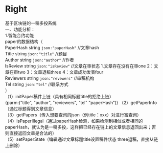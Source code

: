 # Right
基于区块链的一稿多投系统    
一、功能分析：   
1.智能合约功能    
paper的数据结构（      
  PaperHash string `json:"paperHash"` //文章hash        
  Title     string `json:"title"`     //题目    
	Author    string `json:"author"`    //作者    
	IsReview  string `json:"isReview"` //文章在审状态  1.文章存在没有在审one  2：文章在审two  3：文章退稿three 4：文章成功发表four   
	Reviewers string `json:"revewers"` //审稿机构   
	Tel       string `json:"tel"`      //联系方式   
  ）   
（1）initPaper稿件上链（具有相同标题title的拒绝上链）</br>
     {parm:("title", "author", "reviewers", "tel"  "paperHash")}
（2）getPaperInfo（通过标题得到文章信息）   
（3）getPapers（传入想要查询的json（例title：xxx）对进行富查询）   
（4）isPaperIllegal（通过paperHash检测，如果检测到相似或者相同的paperHash，就认为是一稿多投，这样把已经存在链上的文章信息返回出来；否则直接返回文章是合法的）   
（5）setPaperState（编辑通过文章标题title设置稿件状态 three退稿，直接从链上删除）   
